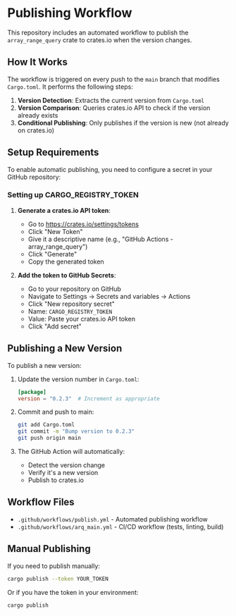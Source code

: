 # Publishing Workflow

This repository includes an automated workflow to publish the `array_range_query` crate to crates.io when the version changes.

## How It Works

The workflow is triggered on every push to the `main` branch that modifies `Cargo.toml`. It performs the following steps:

1. **Version Detection**: Extracts the current version from `Cargo.toml`
2. **Version Comparison**: Queries crates.io API to check if the version already exists
3. **Conditional Publishing**: Only publishes if the version is new (not already on crates.io)

## Setup Requirements

To enable automatic publishing, you need to configure a secret in your GitHub repository:

### Setting up CARGO_REGISTRY_TOKEN

1. **Generate a crates.io API token**:
   - Go to https://crates.io/settings/tokens
   - Click "New Token"
   - Give it a descriptive name (e.g., "GitHub Actions - array_range_query")
   - Click "Generate"
   - Copy the generated token

2. **Add the token to GitHub Secrets**:
   - Go to your repository on GitHub
   - Navigate to Settings → Secrets and variables → Actions
   - Click "New repository secret"
   - Name: `CARGO_REGISTRY_TOKEN`
   - Value: Paste your crates.io API token
   - Click "Add secret"

## Publishing a New Version

To publish a new version:

1. Update the version number in `Cargo.toml`:
   ```toml
   [package]
   version = "0.2.3"  # Increment as appropriate
   ```

2. Commit and push to main:
   ```bash
   git add Cargo.toml
   git commit -m "Bump version to 0.2.3"
   git push origin main
   ```

3. The GitHub Action will automatically:
   - Detect the version change
   - Verify it's a new version
   - Publish to crates.io

## Workflow Files

- `.github/workflows/publish.yml` - Automated publishing workflow
- `.github/workflows/arq_main.yml` - CI/CD workflow (tests, linting, build)

## Manual Publishing

If you need to publish manually:

```bash
cargo publish --token YOUR_TOKEN
```

Or if you have the token in your environment:

```bash
cargo publish
```
